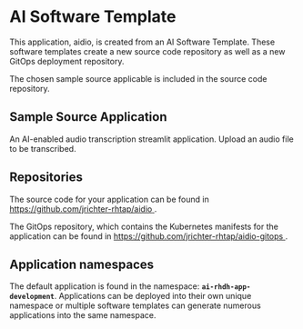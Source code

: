# AI Software Template

This application, aidio, is created from an AI Software Template. These software templates create a new source code repository as well as a new GitOps deployment repository.

The chosen sample source applicable is included in the source code repository.

## Sample Source Application

An AI-enabled audio transcription streamlit application. Upload an audio file to be transcribed.

## Repositories

The source code for your application can be found in [https://github.com/jrichter-rhtap/aidio ](https://github.com/jrichter-rhtap/aidio ).
 
The GitOps repository, which contains the Kubernetes manifests for the application can be found in 
[https://github.com/jrichter-rhtap/aidio-gitops ](https://github.com/jrichter-rhtap/aidio-gitops ). 

## Application namespaces 

The default application is found in the namespace: **`ai-rhdh-app-development`**. Applications can be deployed into their own unique namespace or multiple software templates can generate numerous applications into the same namespace.